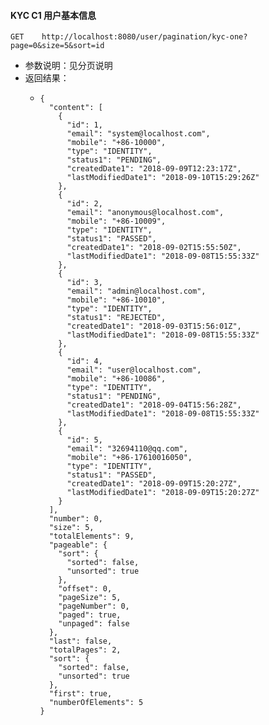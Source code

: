 #### KYC  C1 用户基本信息

```
GET    http://localhost:8080/user/pagination/kyc-one?page=0&size=5&sort=id
```

* 参数说明：见分页说明
* 返回结果：
  * ```
    {
      "content": [
        {
          "id": 1,
          "email": "system@localhost.com",
          "mobile": "+86-10000",
          "type": "IDENTITY",
          "status1": "PENDING",
          "createdDate1": "2018-09-09T12:23:17Z",
          "lastModifiedDate1": "2018-09-10T15:29:26Z"
        },
        {
          "id": 2,
          "email": "anonymous@localhost.com",
          "mobile": "+86-10009",
          "type": "IDENTITY",
          "status1": "PASSED",
          "createdDate1": "2018-09-02T15:55:50Z",
          "lastModifiedDate1": "2018-09-08T15:55:33Z"
        },
        {
          "id": 3,
          "email": "admin@localhost.com",
          "mobile": "+86-10010",
          "type": "IDENTITY",
          "status1": "REJECTED",
          "createdDate1": "2018-09-03T15:56:01Z",
          "lastModifiedDate1": "2018-09-08T15:55:33Z"
        },
        {
          "id": 4,
          "email": "user@localhost.com",
          "mobile": "+86-10086",
          "type": "IDENTITY",
          "status1": "PENDING",
          "createdDate1": "2018-09-04T15:56:28Z",
          "lastModifiedDate1": "2018-09-08T15:55:33Z"
        },
        {
          "id": 5,
          "email": "32694110@qq.com",
          "mobile": "+86-17610016050",
          "type": "IDENTITY",
          "status1": "PASSED",
          "createdDate1": "2018-09-09T15:20:27Z",
          "lastModifiedDate1": "2018-09-09T15:20:27Z"
        }
      ],
      "number": 0,
      "size": 5,
      "totalElements": 9,
      "pageable": {
        "sort": {
          "sorted": false,
          "unsorted": true
        },
        "offset": 0,
        "pageSize": 5,
        "pageNumber": 0,
        "paged": true,
        "unpaged": false
      },
      "last": false,
      "totalPages": 2,
      "sort": {
        "sorted": false,
        "unsorted": true
      },
      "first": true,
      "numberOfElements": 5
    }
    ```



